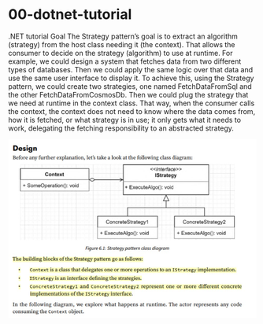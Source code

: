 # 00-dotnet-tutorial
.NET tutorial
Goal
The Strategy pattern’s goal is to extract an algorithm (strategy) from the host class needing it (the
context). That allows the consumer to decide on the strategy (algorithm) to use at runtime.
For example, we could design a system that fetches data from two different types of databases. Then
we could apply the same logic over that data and use the same user interface to display it. To achieve
this, using the Strategy pattern, we could create two strategies, one named FetchDataFromSql and
the other FetchDataFromCosmosDb. Then we could plug the strategy that we need at runtime in the
context class. That way, when the consumer calls the context, the context does not need to know
where the data comes from, how it is fetched, or what strategy is in use; it only gets what it needs to
work, delegating the fetching responsibility to an abstracted strategy.

![alt text](https://github.com/9health/00-dotnet-tutorial/blob/DP-Strategy/DP-Strategy.jpg?raw=true)
